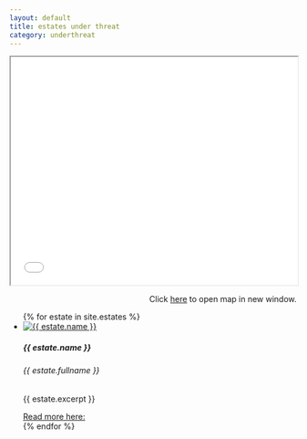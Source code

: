 ```yaml
---
layout: default
title: estates under threat
category: underthreat
---
```

<div class="col">
<iframe src="/leafletmap.html" width="100%" height="400px"></iframe>
<p align="right">Click <a href="/leafletmap.html">here</a> to open map in new window.</p>
</div>
   

<div class="col">
              <ul class="row list-unstyled justify-content-center">
{% for estate in site.estates %}
                <li class="col-5" data-aos="fade-up">
                  <div class="card card-sm">
                    <a href="{{ estate.url }}">
                      <img class="card-img-top" src="{{ estate.images.first.image_path }}" alt="{{ estate.name }}">
                    </a>
		    <div class="card-body">
                      <h5 class="card-title">{{ estate.name }}</h5>
		      <h6 class="card-subtitle mb-2 text-muted">{{ estate.fullname }}</h6>
		      <p class="card-text">{{ estate.excerpt }}</p>
                      <a target="_blank" href="{{ estate.url }}" data-toggle="tooltip" data-placement="top" title="Open in new tab">Read more here: <i class="icon-popup"></i></a>
                  </div>
                  </div>
                </li>
{% endfor %}
              </ul>
</div>


